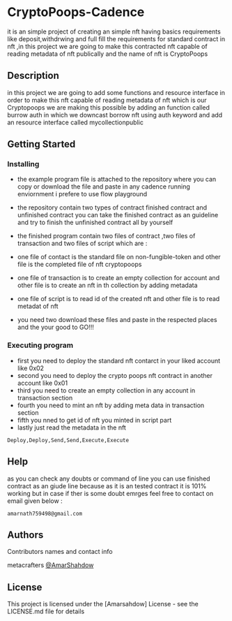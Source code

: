 # CryptoPoops-Cadence
it is an simple project of creating an simple nft having basics requirements like deposit,withdrwing and full fill the requirements for standard contract in nft ,in this project we are going to make this contracted nft capable of reading metadata of nft publically and the name of nft is CryptoPoops

## Description

in this project we are going to add some functions and resource interface in order to make this nft capable of reading metadata of nft which is our Cryptopoops we are making this possible by adding an function called burrow auth in which we downcast borrow nft using auth keyword and add an resource interface called mycollectionpublic

## Getting Started

### Installing

* the example program file is attached to the repository where you can copy or download the file and paste in any cadence running enviornment i prefere to use flow playground

* the repository contain two types of contract finished contract and unfinished contract you can take the finished contract as an guideline and try to finish the unfinished contract all by yourself
* the finished program contain two files of contract ,two files of transaction and two files of script which are :
*   one file of contact is the standard file on non-fungible-token and other file is the completed file of nft cryptopoops
*   one file of transaction  is to create an empty collection for account and other file is to create an nft in th collection by adding metadata
*   one file of script is to read id of the created nft and other file is to read metadat of nft
*   you need two download these files and paste in the respected places and the your good to GO!!!

### Executing program

* first you need to deploy the standard nft contarct in your liked account like 0x02
* second you need to deploy the crypto poops nft contract in another account like 0x01
* third you need to create an empty collection in any account in transaction section
* fourth you need to mint an nft by adding meta data in transaction section 
* fifth you nned to get id of nft you minted in script part
* lastly just read the metadata in the nft
```
Deploy,Deploy,Send,Send,Execute,Execute
```

## Help

as you can check any doubts or command of line you can use finished contract as an giude line because as it is an tested contract it is 101% working but in case if ther is some doubt emrges feel free to contact on email given below :


```
amarnath759498@gmail.com
```

## Authors

Contributors names and contact info

metacrafters 
 [@AmarShahdow](amarnath759498@gmail.com)


## License

This project is licensed under the [Amarsahdow] License - see the LICENSE.md file for details
